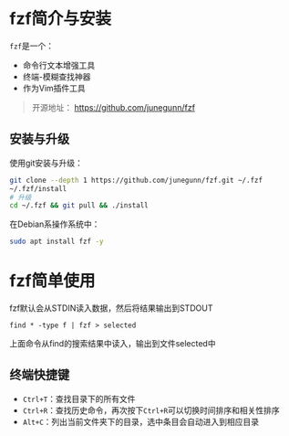 # fzf简介与安装

`fzf`是一个：

* 命令行文本增强工具
* 终端-模糊查找神器
* 作为Vim插件工具

>开源地址： https://github.com/junegunn/fzf

## 安装与升级

使用git安装与升级：

```bash
git clone --depth 1 https://github.com/junegunn/fzf.git ~/.fzf
~/.fzf/install
# 升级
cd ~/.fzf && git pull && ./install
```

在Debian系操作系统中：

```bash
sudo apt install fzf -y
```

# fzf简单使用

fzf默认会从STDIN读入数据，然后将结果输出到STDOUT

```
find * -type f | fzf > selected
```

上面命令从find的搜索结果中读入，输出到文件selected中

## 终端快捷键

* `Ctrl+T`：查找目录下的所有文件
* `Ctrl+R`：查找历史命令，再次按下`Ctrl+R`可以切换时间排序和相关性排序
* `Alt+C`：列出当前文件夹下的目录，选中条目会自动进入到相应目录

